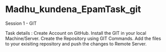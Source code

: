# Madhu_kundena_EpamTask_git

Session 1 - GIT

Task details :
Create Account on GitHub.
Install the GIT in your local Machine/Server.
Create the Repository using GIT Commands.
Add the files to your exisiting repository and push the changes to Remote Server.
